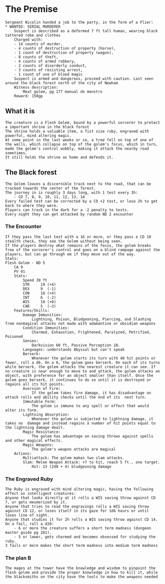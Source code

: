 # The Premise
	Sergeant Nicolin handed a job to the party, in the form of a Flier:
	* WANTED: SERIAL MURDERER
		Suspect is described as a deformed 7 ft tall human, wearing black tattered robe and clothes
		Charged with:
		- 14 counts of murder,
		- 4 counts of destruction of property (horse), 
		- 1 count of destruction of property (wagon),
		- 8 counts of theft,
		- 4 counts of armed robbery,
		- 2 counts of disorderly conduct,
		- 3 counts of resisting arrest,
		- 1 count of use of blood magic
		Suspect is armed and dangerous, proceed with caution. Last seen around the black forest north of the city of Newham
		Witness description:
			Meat golem, pg 177 manual do monstro
		Reward: 150gp

## What it is
	The creature is a Flesh Golem, bound by a powerful sorcerer to protect a important shrine in the black forest
	The shrine holds a valuable item, a fist size ruby, engraved with powerful, mind altering magic.
	At some point in the last weeks or so, a tree fell on top of one of the walls, which collapse on top of the golem's focus, which in turn, made the golem's control wobbly, making it attack the nearby road sometimes.
	It still holds the shrine as home and defends it.

## The Black forest
	The Golem leaves a discernible track next to the road, that can be tracked towards the center of the forest.
	The journey in is roughly 3 days long, with 1 test every 3h:
		- CD 7, 8, 9, 10, 11, 12, 13, 14
	Every failed test can be corrected by a CD +2 test, or lose 2h to get back to where they were. 
	Players can track in the dark for a -2 penalty to tests.
	Every night they can get attacked by random ND 2 encounter 

### The Encounter
	If they pass the last test with a 16 or more, or they pass a CD 10 stealth check, they see the Golem without being seen.
	If the players destroy what remains of the focus, the golem breaks free of the sorcerer's control and goes on a blind rampage against the players, but can go through em if they move out of the way.
	Stats:
	Flesh Golem - ND 5
		CA 9
		PV 91
		Stats:
			Speed 30 ft
			STR		19 (+4)
			DEX		9  (-1)
			CON		18 (+4)
			INT		6  (-2)
			WIS		10 (+0)
			CAR		5  (–3)
		Features/Skills:
			Damage Immunities:
				Lightning, Poison, Bludgeoning, Piercing, and Slashing from nonmagical attacks not made with adamantine or obsidian weapons
			Condition Immunities: 
				Charmed, Exhaustion, Frightened, Paralyzed, Petrified, Poisoned 
			Senses:
				Darkvision 60 ft, Passive Perception 10.
			Languages: understands Abyssal but can't speak
			Berserk: 
				Whenever the golem starts its turn with 40 hit points or fewer, roll a d6. On a 6, the golem goes berserk. On each of its turns while berserk, the golem attacks the nearest creature it can see. If no creature is near enough to move to and attack, the golem attacks an object, with preference for an object smaller than itself. Once the golem goes berserk, it continues to do so until it is destroyed or regains all its hit points. 
			Aversion of Fire:
				If the golem takes fire damage, it has disadvantage on attack rolls and ability checks until the end of its  next turn. 
			Immutable Form:
				The golem is immune to any spell or effect that would alter its form. 
			Lightning Absorption: 
				Whenever the golem is subjected to lightning damage, it takes no  damage and instead regains a number of hit points equal to the lightning damage dealt. 
			Magic Resistance:
				The golem has advantage on saving throws against spells and other magical effects. 
			Magic Weapons:
				The golem's weapon attacks are magical
		Actions:
			Multiattack: The golem makes two slam attacks. 
			Slam: Melee Weapon Attack: +7 to hit, reach 5 ft., one target. 
				Hit: 13 (2d8 + 4) bludgeoning damage 

### The Engraved Ruby
	The Ruby is engraved with mind altering magic, having the following effect on intelligent creatures:
	Anyone that looks directly at it rolls a WIS saving throw against CD 7, or gets mesmerized by it.
	Anyone that tries to read the engravings rolls a WIS saving throw against CD 12, or loses itself in its gaze for 1d6 hours or until loses line of sight.
	Anyone that studies it for 2h rolls a WIS saving throw against CD 14. On a fail, roll a d20:
		- 6 or more the creature suffers a short term madness (dungeon master guide pg 261). 
		- 5 or lower, gets charmed and becomes obsessed for studying the ruby.
	3 fails or more makes the short term madness into medium term madness

### The plan B
	The mages at the tower have the knowledge and wisdom to pinpoint the flesh golem and provide the proper knowledge in how to kill it, while the blacksmiths on the city have the tools to make the weapons needed
